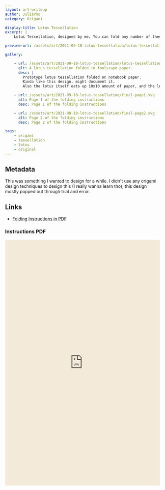 ```yaml
---
layout: art-writeup
author: JuliaPoo
category: Origami

display-title: Lotus Tessellation
excerpt: |
    Lotus Tessellation, designed by me. You can fold any number of these lotus on the same piece of paper without cuts or glue. Instructions are available.

preview-url: /assets/art/2021-09-18-lotus-tessellation/lotus-tessellation-preview.jpg

gallery:

    - url: /assets/art/2021-09-18-lotus-tessellation/lotus-tessellation-preview.jpg
      alt: A lotus tessellation folded in foolscape paper.
      desc: |
        Prototype lotus tessellation folded on notebook paper.
        Kinda like this design, might document it.
        Also the lotus itself eats up 10x10 amount of paper, and the lotus is only 2x2, meaning there's an average of 25 layers of paper stacked up on the lotus.

    - url: /assets/art/2021-09-18-lotus-tessellation/final-page1.svg
      alt: Page 1 of the folding instructions
      desc: Page 1 of the folding instructions

    - url: /assets/art/2021-09-18-lotus-tessellation/final-page2.svg
      alt: Page 2 of the folding instructions
      desc: Page 2 of the folding instructions

tags:
    - origami
    - tessellation
    - lotus
    - original
---
```


## Metadata

This was something I wanted to design for a while. I didn't use any origami design techniques to design this (I really wanna learn tho), this design mostly popped out through trial and error.

## Links

* [Folding Instructions in PDF](/assets/art/2021-09-18-lotus-tessellation/final.pdf)

### Instructions PDF

<center>
<!--<iframe style="filter: invert(1) hue-rotate(100deg)" src="/assets/art/2021-09-18-lotus-tessellation/final.pdf#view=fit" width="100%" height="1960"></iframe>-->

<script>
// Bypass a bug from google returning 204
function reloadIFrame() {
var iframe = document.getElementById("pdf-viewer");
    if (iframe.contentDocument == null) return;
    console.log(iframe.contentDocument.URL); //work control
    if(iframe.contentDocument.URL == "about:blank"){
        iframe.src = iframe.src;
    }
}
var timerId = setInterval("reloadIFrame();", 2000);

document.addEventListener("DOMContentLoaded", (e) => {
    console.log("dom loaded")
    document.getElementById("pdf-viewer").addEventListener("load", (e) => {
        clearInterval(timerId);
        console.log("pdf Loaded"); //work control
    });
});
</script>

<iframe id="pdf-viewer" src="https://docs.google.com/viewer?url=https://juliapoo.github.io/assets/art/2021-09-18-lotus-tessellation/final.pdf&embedded=true" height="800" style="width:100%;height:800;filter:sepia(0.3)" frameborder="0" scrolling="no"></iframe>
</center>
